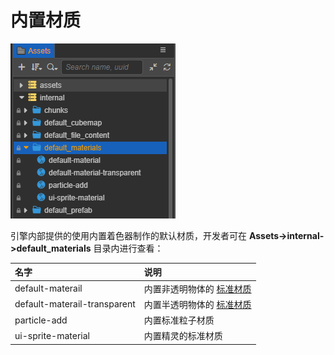 # 内置材质

![内置材质](img/buildin-material.png)

引擎内部提供的使用内置着色器制作的默认材质，开发者可在 **Assets->internal->default_materials** 目录内进行查看：

|名字|说明|
|:--|:--|
|default-materail| 内置非透明物体的 [标准材质](../shader/effect-buildin-pbr.md) |
|default-materail-transparent|  内置半透明物体的 [标准材质](../shader/effect-buildin-pbr.md) |
|particle-add| 内置标准粒子材质|
|ui-sprite-material| 内置精灵的标准材质|
